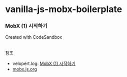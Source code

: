 # vanilla-js-mobx-boilerplate
### MobX (1) 시작하기
Created with CodeSandbox<br/><br/>

참조
- velopert.log: [MobX (1) 시작하기](https://velog.io/@velopert/begin-mobx)
- [mobx.js.org](https://mobx.js.org/README.html)
